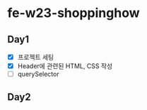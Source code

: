 # fe-w23-shoppinghow

## Day1

- [x] 프로젝트 세팅
- [x] Header에 관련된 HTML, CSS 작성
- [ ] querySelector

## Day2
